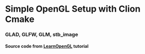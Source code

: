 # Simple OpenGL Setup with Clion Cmake
 
### GLAD, GLFW, GLM, stb_image
 
#### Source code from [LearnOpenGL](https://learnopengl.com/) tutorial
 
